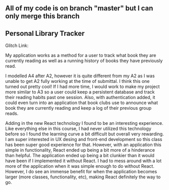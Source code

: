 ## All of my code is on branch "master" but I can only merge this branch

## Personal Library Tracker

Glitch Link: 

My application works as a method for a user to track what book they are currently reading as well as a running history of books they have previously read.

I modelled A4 after A2, however it is quite different from my A2 as I was unable to get A2 fully working at the time of submittal. I think this one turned out pretty cool! If I had more time, I would work to make my project more similar to A3 so a user could keep a persistent database and track their reading habits past one session. Also, with authentication added, it could even turn into an application that book clubs use to announce what book they are currently reading and keep a log of their previous group reads.

Adding in the new React technology I found to be an interesting experience. Like everything else in this course, I had never utilized this technology before so I found the learning curve a bit difficult but overall very rewarding. I am super interested in UX desing and front-end development so this class has been super good experience for that. However, with an application this simple in functionality, React ended up being a bit more of a hinderance than helpful. The application ended up being a bit clunkier than it would have been if I implemented it without React. I had to mess around with a lot more of the application when it was simple enough to do without React. However, I do see an immense benefit for when the application becomes larger (more classes, functionality, etc), making React definitely the way to go.
